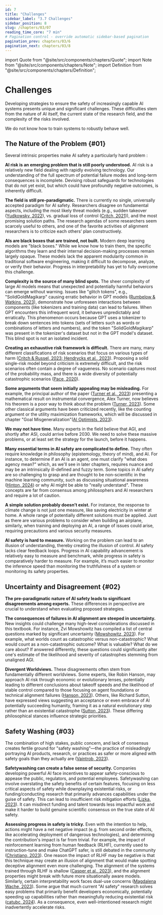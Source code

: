 ```yaml
---
id: 7
title: "Challenges"
sidebar_label: "3.7 Challenges"
sidebar_position: 8
slug: /chapters/03/07
reading_time_core: "7 min"
# Pagination control - override automatic sidebar-based pagination
pagination_prev: chapters/03/6
pagination_next: chapters/03/8
---
```

import Quote from "@site/src/components/chapters/Quote";
import Note from "@site/src/components/chapters/Note";
import Definition from "@site/src/components/chapters/Definition";

# Challenges

Developing strategies to ensure the safety of increasingly capable AI systems presents unique and significant challenges. These difficulties stem from the nature of AI itself, the current state of the research field, and the complexity of the risks involved.

<Quote speaker="Anthropic" position="" date="2023" source="([Anthropic, 2023](https://www.anthropic.com/news/core-views-on-ai-safety))">

We do not know how to train systems to robustly behave well.

</Quote>

## The Nature of the Problem {#01}

Several intrinsic properties make AI safety a particularly hard problem :

**AI risk is an emerging problem that is still poorly understood.** AI risk is a relatively new field dealing with rapidly evolving technology. Our understanding of the full spectrum of potential failure modes and long-term consequences is incomplete. Devising robust safeguards for technologies that do not yet exist, but which could have profoundly negative outcomes, is inherently difficult.

**The field is still pre-paradigmatic.** There is currently no single, universally accepted paradigm for AI safety. Researchers disagree on fundamental aspects, including the most likely threat models (e.g., sudden takeover ([Yudkowsky, 2022](https://www.alignmentforum.org/posts/uMQ3cqWDPHhjtiesc/agi-ruin-a-list-of-lethalities)), vs. gradual loss of control ([Critch, 2021](https://www.alignmentforum.org/posts/LpM3EAakwYdS6aRKf/what-multipolar-failure-looks-like-and-robust-agent-agnostic))), and the most promising solution paths. The research agendas of some researchers seem scarcely useful to others, and one of the favorite activities of alignment researchers is to criticize each others’ plan constructively.

**AIs are black boxes that are trained, not built.** Modern deep learning models are "black boxes." While we know how to train them, the specific algorithms they learn and their internal decision-making processes remain largely opaque. These models lack the apparent modularity common in traditional software engineering, making it difficult to decompose, analyze, or verify their behavior. Progress in interpretability has yet to fully overcome this challenge.

**Complexity is the source of many blind spots.** The sheer complexity of large AI models means that unexpected and potentially harmful behaviors can emerge without warning. Issues like "glitch tokens", e.g., "SolidGoldMagikarp" causing erratic behavior in GPT models ([Rumbelow & Watkins, 2023](https://www.alignmentforum.org/posts/aPeJE8bSo6rAFoLqg/solidgoldmagikarp-plus-prompt-generation)), demonstrate how unforeseen interactions between components (like tokenizers and training data) can lead to failures. When GPT encounters this infrequent word, it behaves unpredictably and erratically. This phenomenon occurs because GPT uses a tokenizer to break down sentences into tokens (sets of letters such as words or combinations of letters and numbers), and the token "SolidGoldMagikarp" was present in the tokenizer's dataset but not in the GPT model's dataset. This blind spot is not an isolated incident.

**Creating an exhaustive risk framework is difficult.** There are many, many different classifications of risk scenarios that focus on various types of harm ([Critch & Russel, 2023](https://arxiv.org/abs/2306.06924);[ Hendrycks et al., 2023](https://arxiv.org/abs/2306.12001)). Proposing a solid single-risk model beyond criticism is extremely difficult, and the risk scenarios often contain a degree of vagueness. No scenario captures most of the probability mass, and there is a wide diversity of potentially catastrophic scenarios ([Pace, 2020](https://www.lesswrong.com/posts/6jkGf5WEKMpMFXZp2/what-failure-looks-like-distilling-the-discussion)).

**Some arguments that seem initially appealing may be misleading.** For example, the principal author of the paper ([Turner et al., 2023](https://arxiv.org/abs/1912.01683)) presenting a mathematical result on instrumental convergence, Alex Turner, now believes his theorem is a poor way to think about the problem ([Turner, 2023](https://www.lesswrong.com/posts/dqSwccGTWyBgxrR58/turntrout-s-shortform-feed?commentId=Sw89AxHGJ5j7E7ETf)). Some other classical arguments have been criticized recently, like the counting argument or the utility maximization frameworks, which will be discussed in chapter "Goal Misgeneralization"([AI Optimists, 2023](https://optimists.ai/2023/11/28/ai-is-easy-to-control/)).

**We may not have time.** Many experts in the field believe that AGI, and shortly after ASI, could arrive before 2030. We need to solve these massive problems, or at least set the strategy for the launch, before it happens.

**Many essential terms in AI safety are complicated to define.** They often require knowledge in philosophy (epistemology, theory of mind), and AI. For instance, to determine if an AI is an agent, one must clarify "what does agency mean?" which, as we'll see in later chapters, requires nuance and may be an intrinsically ill-defined and fuzzy term. Some topics in AI safety are so challenging to grasp and are thought to be non-scientific in the machine learning community, such as discussing situational awareness ([Hinton, 2024](https://www.youtube.com/watch?v=N1TEjTeQeg0)) or why AI might be able to "really understand". These concepts are far from consensus among philosophers and AI researchers and require a lot of caution.

**A simple solution probably doesn’t exist.** For instance, the response to climate change is not just one measure, like saving electricity in winter at home. A whole range of potentially different solutions must be applied. Just as there are various problems to consider when building an airplane, similarly, when training and deploying an AI, a range of issues could arise, requiring precautions and various security measures.

**AI safety is hard to measure.** Working on the problem can lead to an illusion of understanding, thereby creating the illusion of control. AI safety lacks clear feedback loops. Progress in AI capability advancement is relatively easy to measure and benchmark, while progress in safety is comparatively harder to measure. For example, it’s much easier to monitor the inference speed than monitoring the truthfulness of a system or monitoring its safety properties.

## Uncertainty and Disagreement {#02}

**The pre-paradigmatic nature of AI safety leads to significant disagreements among experts.** These differences in perspective are crucial to understand when evaluating proposed strategies.

**The consequences of failures in AI alignment are steeped in uncertainty.** New insights could challenge many high-level considerations discussed in this textbook. For instance, Zvi Mowshowitz has compiled a list of central questions marked by significant uncertainty ([Mowshowitz, 2023](https://thezvi.substack.com/p/the-crux-list)). For example, what worlds count as catastrophic versus non-catastrophic? What would count as a non-catastrophic outcome? What is valuable? What do we care about? If answered differently, these questions could significantly alter one's estimate of the likelihood and severity of catastrophes stemming from unaligned AGI.

**Divergent Worldviews.** These disagreements often stem from fundamentally different worldviews. Some experts, like Robin Hanson, may approach AI risk through economic or evolutionary lenses, potentially leading to different conclusions about takeoff speeds and the likelihood of stable control compared to those focusing on agent foundations or technical alignment failures ([Hanson, 2023](https://www.overcomingbias.com/p/ai-risk-again)). Others, like Richard Sutton, have expressed views suggesting an acceptance or even embrace of AI potentially succeeding humanity, framing it as a natural evolutionary step rather than an existential catastrophe ([Sutton, 2023](https://www.youtube.com/watch?v=NgHFMolXs3U)). These differing philosophical stances influence strategic priorities.

## Safety Washing {#03}

The combination of high stakes, public concern, and lack of consensus creates fertile ground for "safety washing"—the practice of misleadingly portraying AI products, research, or practices as safer or more aligned with safety goals than they actually are ([Vaintrob, 2023](https://www.lesswrong.com/posts/PY3HEHc5fMQkTrQo4/beware-safety-washing)).

**Safetywashing can create a false sense of security.** Companies developing powerful AI face incentives to appear safety-conscious to appease the public, regulators, and potential employees. Safetywashing can involve overstating the safety benefits of certain features, focusing on less critical aspects of safety while downplaying existential risks, or funding/conducting research that primarily advances capabilities under the guise of safety. This can lead to insufficient risk mitigation efforts ([Lizka, 2023](https://forum.effectivealtruism.org/posts/f2qojPr8NaMPo2KJC/beware-safety-washing)). It can misdirect funding and talent towards less impactful work and make it harder to build genuine scientific consensus on the true state of AI safety.

**Assessing progress in safety is tricky.** Even with the intention to help, actions might have a net negative impact (e.g. from second order effects, like accelerating deployment of dangerous technologies), and determining the contribution's impact is far from trivial. For example, the impact of reinforcement learning from human feedback (RLHF), currently used to instruction-tune and make ChatGPT safer, is still debated in the community ([Christiano, 2023](https://www.alignmentforum.org/posts/vwu4kegAEZTBtpT6p/thoughts-on-the-impact-of-rlhf-research)). One reason the impact of RLHF may be negative is that this technique may create an illusion of alignment that would make spotting deceptive alignment even more challenging. The alignment of the systems trained through RLHF is shallow ([Casper et al., 2023](https://arxiv.org/abs/2307.15217)), and the alignment properties might break with future more situationally aware models. Similarly, certain interpretability work faces dual-use concerns ([Magdalena Wache, 2023](https://www.lesswrong.com/posts/x2n7mBLryDXuLwGhx/technical-ai-safety-research-landscape-slides)). Some argue that much current "AI safety" research solves easy problems that primarily benefit developers economically, potentially speeding up capabilities rather than meaningfully reducing existential risk ([catubc, 2024](https://www.lesswrong.com/posts/vkzmbf4Mve4GNyJaF/the-case-for-stopping-ai-safety-research)). As a consequence, even well-intentioned research might inadvertently accelerate risks.